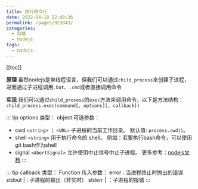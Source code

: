 ```yaml
---
title: 执行命令行
date: 2022-04-18 22:48:36
permalink: /pages/923843/
categories:
  - 后端
  - nodejs
tags:
  - nodejs
---
```


[[toc]]

**原理**
虽然nodejs是单线程语言，但我们可以通过`child_process`来创建子进程，进而通过子进程调用`.bat`、`.cmd`或者直接调用命令

**实现**
我们可以通过`child_process`的`exec`方法来调用命令，以下是方法结构：
`child_process.exec(command[, options][, callback])`

::: tip options
类型： object
可选参数： 
-   cwd `<string> | <URL>` 子进程的当前工作目录。 默认值: `process.cwd()`。
-   shell `<string>` 用于执行命令的 shell。 例如：若要执行bash命令，可以使用git bash作为shell
-   signal `<AbortSignal>` 允许使用中止信号中止子进程。
更多参考：[nodejs文档](http://nodejs.cn/api/child_process.html#child_processexeccommand-options-callback)
:::

::: tip callback
类型： Function
传入参数：
error <Error> : 当进程终止时抛出的错误
stdout <string> | <Buffer> : 子进程的输出（非实时）
stderr <string> | <Buffer> ：子进程的报错
:::